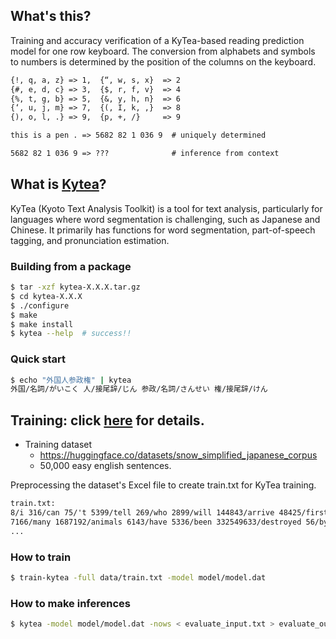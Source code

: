 ## What's this?
Training and accuracy verification of a KyTea-based reading prediction model for one row keyboard. The conversion from alphabets and symbols to numbers is determined by the position of the columns on the keyboard.

```txt
{!, q, a, z} => 1,  {“, w, s, x}  => 2
{#, e, d, c} => 3,  {$, r, f, v}  => 4
{%, t, g, b} => 5,  {&, y, h, n}  => 6
{‘, u, j, m} => 7,  {(, I, k, ,}  => 8
{), o, l, .} => 9,  {p, +, /}     => 9
```

```txt  
this is a pen . => 5682 82 1 036 9  # uniquely determined
```

```txt
5682 82 1 036 9 => ???              # inference from context
```

## What is [Kytea](http://www.phontron.com/kytea/)?

KyTea (Kyoto Text Analysis Toolkit) is a tool for text analysis, particularly for languages where word segmentation is challenging, such as Japanese and Chinese. It primarily has functions for word segmentation, part-of-speech tagging, and pronunciation estimation.

### Building from a package
```bash
$ tar -xzf kytea-X.X.X.tar.gz
$ cd kytea-X.X.X
$ ./configure
$ make
$ make install
$ kytea --help  # success!!
```

### Quick start
```bash
$ echo "外国人参政権" | kytea
外国/名詞/がいこく 人/接尾辞/じん 参政/名詞/さんせい 権/接尾辞/けん
```

## Training: click [here](http://www.phontron.com/kytea/train.html) for details.

- Training dataset
    - https://huggingface.co/datasets/snow_simplified_japanese_corpus
    - 50,000 easy english sentences.

Preprocessing the dataset's Excel file to create train.txt for KyTea training.
```txt
train.txt:
8/i 316/can 75/'t 5399/tell 269/who 2899/will 144843/arrive 48425/first 9/.
7166/many 1687192/animals 6143/have 5336/been 332549633/destroyed 56/by 736/men 9/.
...
```

### How to train
    
```bash
$ train-kytea -full data/train.txt -model model/model.dat
```

### How to make inferences
```bash
$ kytea -model model/model.dat -nows < evaluate_input.txt > evaluate_output.txt
```

